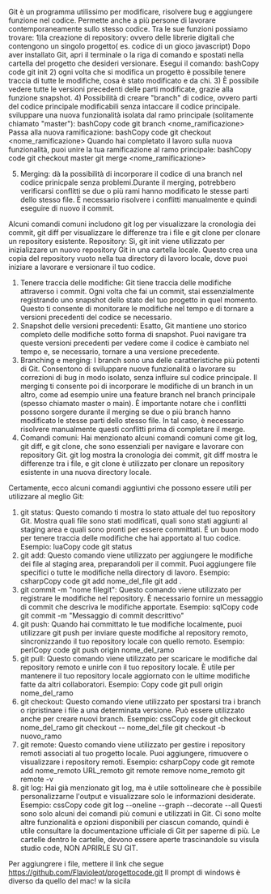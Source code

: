 

Git è un programma utilissimo per modificare, risolvere bug e aggiungere funzione nel codice.
Permette anche a più persone di lavorare contemporaneamente sullo stesso codice.
Tra le sue funzioni possiamo trovare:
1)la creazione di repository: ovvero delle librerie digitali che contengono un singolo progetto( es. codice di un gioco javascript)
Dopo aver installato Git, apri il terminale o la riga di comando e spostati nella cartella del progetto che desideri versionare. Esegui il comando:
bashCopy code
git init
2) ogni volta che si modifica un progetto è possibile tenere traccia di tutte le modifiche, cosa è stato modificato e  da chi.
3) È possibile vedere tutte le versioni precedenti delle parti modificate, grazie alla funzione snapshot.
4) Possibilità di creare "branch" di codice, ovvero parti del codice principale modificabili senza intaccare il codice principale. sviluppare una nuova funzionalità isolata dal ramo principale (solitamente chiamato "master"):
bashCopy code
git branch <nome_ramificazione>
Passa alla nuova ramificazione:
bashCopy code
git checkout <nome_ramificazione>
Quando hai completato il lavoro sulla nuova funzionalità, puoi unire la tua ramificazione al ramo principale:
bashCopy code
git checkout master
git merge <nome_ramificazione>

5) Merging: dà la possibilità di incorporare il codice di una branch nel codice prinicpale senza problemi.Durante il merging, potrebbero verificarsi conflitti se due o più rami hanno modificato le stesse parti dello stesso file. È necessario risolvere i conflitti manualmente e quindi eseguire di nuovo il commit.

Alcuni comandi comuni includono git log per visualizzare la cronologia dei commit, git diff per visualizzare le differenze tra i file e git clone per clonare un repository esistente.
Repository: Sì, git init viene utilizzato per inizializzare un nuovo repository Git in una cartella locale. Questo crea una copia del repository vuoto nella tua directory di lavoro locale, dove puoi iniziare a lavorare e versionare il tuo codice.
1. Tenere traccia delle modifiche: Git tiene traccia delle modifiche attraverso i commit. Ogni volta che fai un commit, stai essenzialmente registrando uno snapshot dello stato del tuo progetto in quel momento. Questo ti consente di monitorare le modifiche nel tempo e di tornare a versioni precedenti del codice se necessario.
2. Snapshot delle versioni precedenti: Esatto, Git mantiene uno storico completo delle modifiche sotto forma di snapshot. Puoi navigare tra queste versioni precedenti per vedere come il codice è cambiato nel tempo e, se necessario, tornare a una versione precedente.
3. Branching e merging: I branch sono una delle caratteristiche più potenti di Git. Consentono di sviluppare nuove funzionalità o lavorare su correzioni di bug in modo isolato, senza influire sul codice principale. Il merging ti consente poi di incorporare le modifiche di un branch in un altro, come ad esempio unire una feature branch nel branch principale (spesso chiamato master o main). È importante notare che i conflitti possono sorgere durante il merging se due o più branch hanno modificato le stesse parti dello stesso file. In tal caso, è necessario risolvere manualmente questi conflitti prima di completare il merge.
4. Comandi comuni: Hai menzionato alcuni comandi comuni come git log, git diff, e git clone, che sono essenziali per navigare e lavorare con repository Git. git log mostra la cronologia dei commit, git diff mostra le differenze tra i file, e git clone è utilizzato per clonare un repository esistente in una nuova directory locale.

Certamente, ecco alcuni comandi aggiuntivi che possono essere utili per utilizzare al meglio Git:
1. git status: Questo comando ti mostra lo stato attuale del tuo repository Git. Mostra quali file sono stati modificati, quali sono stati aggiunti al staging area e quali sono pronti per essere committati. È un buon modo per tenere traccia delle modifiche che hai apportato al tuo codice.
Esempio:
luaCopy code
git status
2. git add: Questo comando viene utilizzato per aggiungere le modifiche dei file al staging area, preparandoli per il commit. Puoi aggiungere file specifici o tutte le modifiche nella directory di lavoro.
Esempio:
csharpCopy code
git add nome_del_file
git add .
3. git commit -m "nome filegit": Questo comando viene utilizzato per registrare le modifiche nel repository. È necessario fornire un messaggio di commit che descriva le modifiche apportate.
Esempio:
sqlCopy code
git commit -m "Messaggio di commit descrittivo"
4. git push: Quando hai committato le tue modifiche localmente, puoi utilizzare git push per inviare queste modifiche al repository remoto, sincronizzando il tuo repository locale con quello remoto.
Esempio:
perlCopy code
git push origin nome_del_ramo
5. git pull: Questo comando viene utilizzato per scaricare le modifiche dal repository remoto e unirle con il tuo repository locale. È utile per mantenere il tuo repository locale aggiornato con le ultime modifiche fatte da altri collaboratori.
Esempio:
Copy code
git pull origin nome_del_ramo
6. git checkout: Questo comando viene utilizzato per spostarsi tra i branch o ripristinare i file a una determinata versione. Può essere utilizzato anche per creare nuovi branch.
Esempio:
cssCopy code
git checkout nome_del_ramo
git checkout -- nome_del_file
git checkout -b nuovo_ramo
7. git remote: Questo comando viene utilizzato per gestire i repository remoti associati al tuo progetto locale. Puoi aggiungere, rimuovere o visualizzare i repository remoti.
Esempio:
csharpCopy code
git remote add nome_remoto URL_remoto
git remote remove nome_remoto
git remote -v
8. git log: Hai già menzionato git log, ma è utile sottolineare che è possibile personalizzarne l'output e visualizzare solo le informazioni desiderate.
Esempio:
cssCopy code
git log --oneline --graph --decorate --all
Questi sono solo alcuni dei comandi più comuni e utilizzati in Git. Ci sono molte altre funzionalità e opzioni disponibili per ciascun comando, quindi è utile consultare la documentazione ufficiale di Git per saperne di più.
Le cartelle dentro le cartelle, devono essere aperte trascinandole su visula studio code, NON APRIRLE SU GIT.

Per aggiungrere i file, mettere il link che segue https://github.com/Flavioleot/progettocode.git
 Il prompt di windows è diverso da quello del mac!
 w la sicila